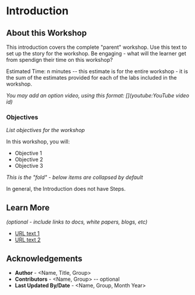 # Introduction

## About this Workshop

This introduction covers the complete "parent" workshop. Use this text to set up the story for the workshop. Be engaging - what will the learner get from spendign their time on this workshop?

Estimated Time: n minutes -- this estimate is for the entire workshop - it is the sum of the estimates provided for each of the labs included in the workshop.

*You may add an option video, using this format: [](youtube:YouTube video id)*

  [](youtube:zNKxJjkq0Pw)

### Objectives

*List objectives for the workshop*

In this workshop, you will:
* Objective 1
* Objective 2
* Objective 3

*This is the "fold" - below items are collapsed by default*

In general, the Introduction does not have Steps.

## Learn More

*(optional - include links to docs, white papers, blogs, etc)*

* [URL text 1](http://docs.oracle.com)
* [URL text 2](http://docs.oracle.com)

## Acknowledgements
* **Author** - <Name, Title, Group>
* **Contributors** -  <Name, Group> -- optional
* **Last Updated By/Date** - <Name, Group, Month Year>
